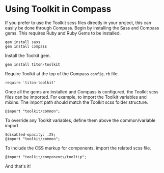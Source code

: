 # Using Toolkit in Compass #

If you prefer to use the Toolkit scss files directly in your project, this can easily be done through Compass.
Begin by installing the Sass and Compass gems. This requires Ruby and Ruby Gems to be installed.

    gem install sass
    gem install compass

Install the Toolkit gem.

    gem install titon-toolkit

Require Toolkit at the top of the Compass `config.rb` file.

    require 'titon-toolkit'

Once all the gems are installed and Compass is configured, the Toolkit scss files can be imported.
For example, to import the Toolkit variables and mixins. The import path should match the Toolkit scss folder structure.

    @import "toolkit/common";

To override any Toolkit variables, define them above the common/variable import.

    $disabled-opacity: .25;
    @import "toolkit/common";

To include the CSS markup for components, import the related scss file.

    @import "toolkit/components/tooltip";

And that's it!